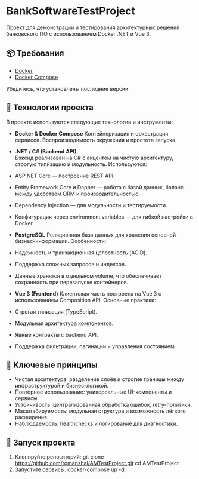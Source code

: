 # BankSoftwareTestProject
Проект для демонстрации и тестирования архитектурных решений банковского ПО с использованием Docker .NET и Vue 3.

## 📦 Требования

- [Docker](https://docs.docker.com/get-docker/)
- [Docker Compose](https://docs.docker.com/compose/)

Убедитесь, что установлены последние версии.

## 🧰 Технологии проекта
В проекте используются следующие технологии и инструменты:

- **Docker & Docker Compose** 
Контейнеризация и оркестрация сервисов.
Воспроизводимость окружения и простота запуска.

- **.NET / C# (Backend API)**  
Бэкенд реализован на C# с акцентом на чистую архитектуру, строгую типизацию и модульность.
Используются:
- ASP.NET Core — построение REST API.
- Entity Framework Core и Dapper — работа с базой данных, баланс между удобством ORM и производительностью.
- Dependency Injection — для модульности и тестируемости.
- Конфигурация через environment variables — для гибкой настройки в Docker.

- **PostgreSQL** 
Реляционная база данных для хранения основной бизнес-информации.
Особенности:
- Надёжность и транзакционная целостность (ACID).
- Поддержка сложных запросов и индексов.
- Данные хранятся в отдельном volume, что обеспечивает сохранность при перезапуске контейнеров.

- **Vue 3 (Frontend)**
Клиентская часть построена на Vue 3 с использованием Composition API.
Основные практики:
- Строгая типизация (TypeScript).
- Модульная архитектура компонентов.
- Явные контракты с backend API.
- Поддержка фильтрации, пагинации и управления состоянием.

## 🔑 Ключевые принципы
- Чистая архитектура: разделение слоёв и строгие границы между инфраструктурой и бизнес-логикой.
- Повторное использование: универсальные UI-компоненты и сервисы.
- Устойчивость: централизованная обработка ошибок, retry-политики.
- Масштабируемость: модульная структура и возможность лёгкого расширения.
- Наблюдаемость: healthchecks и логирование для диагностики.

## 🚀 Запуск проекта

1. Клонируйте репозиторий:
   git clone https://github.com/romanshal/AMTestProject.git
   cd AMTestProject
2. Запустите сервисы:
   docker-compose up -d
